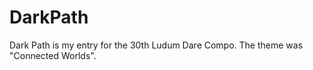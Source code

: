 DarkPath
========

Dark Path is my entry for the 30th Ludum Dare Compo. The theme was "Connected Worlds".
